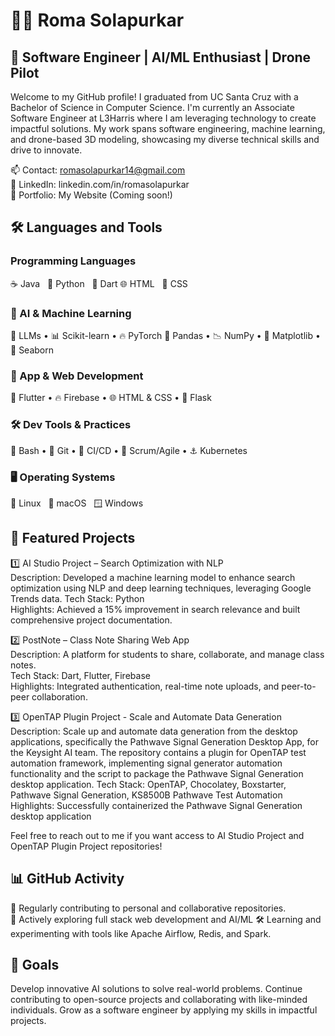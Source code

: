 # 👩‍💻 Roma Solapurkar
## 🚀 Software Engineer | AI/ML Enthusiast | Drone Pilot

Welcome to my GitHub profile! I graduated from UC Santa Cruz with a Bachelor of Science in Computer Science. I'm currently an Associate Software Engineer at L3Harris where I am leveraging technology to create impactful solutions. My work spans software engineering, machine learning, and drone-based 3D modeling, showcasing my diverse technical skills and drive to innovate.

📫 Contact: romasolapurkar14@gmail.com  
🔗 LinkedIn: linkedin.com/in/romasolapurkar  
📝 Portfolio: My Website (Coming soon!)  

## 🛠️ Languages and Tools
### Programming Languages    
☕ Java   🐍 Python   🎯 Dart
🌐 HTML   🎨 CSS

### 🤖 AI & Machine Learning  
🧠 LLMs • 📊 Scikit-learn • 🔥 PyTorch
🐼 Pandas • 📉 NumPy • 🎨 Matplotlib • 🌈 Seaborn

### 📱 App & Web Development  
🦋 Flutter • 🔥 Firebase • 🌐 HTML & CSS • 🐍 Flask

### 🛠️ Dev Tools & Practices  
🐚 Bash • 🐙 Git • 🔁 CI/CD • 📅 Scrum/Agile • ⚓ Kubernetes 

### 🖥️ Operating Systems  
🐧 Linux   🍎 macOS   🪟 Windows  

## 🌟 Featured Projects

1️⃣ AI Studio Project – Search Optimization with NLP  
Description: Developed a machine learning model to enhance search optimization using NLP and deep learning techniques, leveraging Google Trends data. 
Tech Stack: Python  
Highlights: Achieved a 15% improvement in search relevance and built comprehensive project documentation.  

2️⃣ PostNote – Class Note Sharing Web App  
Description: A platform for students to share, collaborate, and manage class notes.  
Tech Stack: Dart, Flutter, Firebase  
Highlights: Integrated authentication, real-time note uploads, and peer-to-peer collaboration.  

3️⃣ OpenTAP Plugin Project - Scale and Automate Data Generation  
Description: Scale up and automate data generation from the desktop applications, specifically the Pathwave Signal Generation Desktop App, for the Keysight AI team. The repository contains a plugin for OpenTAP test automation framework, implementing signal generator automation functionality and the script to package the Pathwave Signal Generation desktop application.
Tech Stack: OpenTAP, Chocolatey, Boxstarter, Pathwave Signal Generation, KS8500B Pathwave Test Automation
Highlights: Successfully containerized the Pathwave Signal Generation desktop application 

Feel free to reach out to me if you want access to AI Studio Project and OpenTAP Plugin Project repositories! 

##  📊 GitHub Activity  
🔧 Regularly contributing to personal and collaborative repositories.  
🌱 Actively exploring full stack web development and AI/ML
🛠️ Learning and experimenting with tools like Apache Airflow, Redis, and Spark.  

##  🎯 Goals
Develop innovative AI solutions to solve real-world problems.
Continue contributing to open-source projects and collaborating with like-minded individuals.
Grow as a software engineer by applying my skills in impactful projects.


